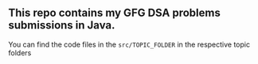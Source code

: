## This repo contains my GFG DSA problems submissions in Java.

You can find the code files in the `src/TOPIC_FOLDER` in the respective topic folders
